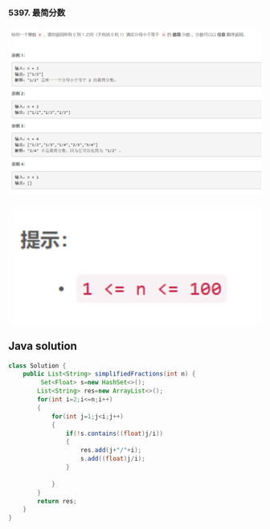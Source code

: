 ### 5397. 最简分数

### <img src="1.png" alt=" " title="." style="zoom: 200%;" />

###   

<img src="2.png" alt=" " title="." style="zoom:200%;" />


## Java solution
```java
class Solution {
    public List<String> simplifiedFractions(int n) {
         Set<Float> s=new HashSet<>();
        List<String> res=new ArrayList<>();
        for(int i=2;i<=n;i++)
        {
            for(int j=1;j<i;j++)
            {
                if(!s.contains((float)j/i))
                {
                    res.add(j+"/"+i);
                    s.add((float)j/i);
                }
                
            }
        }
        return res;
    }
}
```







